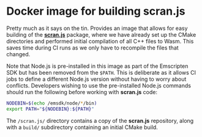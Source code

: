 # Docker image for building scran.js

Pretty much as it says on the tin.
Provides an image that allows for easy building of the [**scran.js**](https://github.com/kanaverse/scran.js) package,
where we have already set up the CMake directories and performed initial compilation of all C++ files to Wasm.
This saves time during CI runs as we only have to recompile the files that changed.

Note that Node.js is pre-installed in this image as part of the Emscripten SDK but has been removed from the `$PATH`.
This is deliberate as it allows CI jobs to define a different Node.js version without having to worry about conflicts.
Developers wishing to use the pre-installed Node.js commands should run the following before working with **scran.js** code: 

```sh
NODEBIN=$(echo /emsdk/node/*/bin)
export PATH="${NODEBIN}:${PATH}"
```

The `/scran.js/` directory contains a copy of the **scran.js** repository, along with a `build/` subdirectory containing an initial CMake build.


